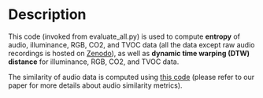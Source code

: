 # Description

This code (invoked from evaluate_all.py) is used to compute **entropy** of audio, illuminance, RGB, CO2, and TVOC data (all the data except raw audio recordings is hosted on [Zenodo](https://zenodo.org/record/8263497)), as well as **dynamic time warping (DTW) distance** for illuminance, RGB, CO2, and TVOC data. 

The similarity of audio data is computed using [this code](https://github.com/seemoo-lab/ubicomp19_zero_interaction_security/tree/master/Schemes/audio) (please refer to our paper for more details about audio similarity metrics). 
